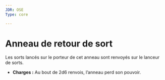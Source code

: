 ```yaml
---
JDR: OSE
Type: core

---
```

# Anneau de retour de sort

Les sorts lancés sur le porteur de cet anneau sont renvoyés sur le lanceur de sorts.

- **Charges :** Au bout de 2d6 renvois, l’anneau perd son pouvoir.